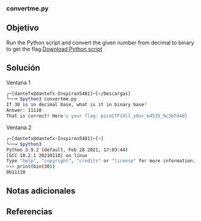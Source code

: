 ### convertme.py

## Objetivo
Run the Python script and convert the given number from decimal to binary to get the flag.[Download Python script](https://artifacts.picoctf.net/c/31/convertme.py)
## Solución
Ventana 1
```bash
┌─[dantefx@dantefx-Inspiron5481]─[~/Descargas]
└──╼ $python3 convertme.py 
If 30 is in decimal base, what is it in binary base?
Answer: 11110
That is correct! Here's your flag: picoCTF{4ll_y0ur_b4535_9c3b7d4d}

```
Ventana 2 
```bash
┌─[dantefx@dantefx-Inspiron5481]─[~]
└──╼ $python3
Python 3.9.2 (default, Feb 28 2021, 17:03:44) 
[GCC 10.2.1 20210110] on linux
Type "help", "copyright", "credits" or "license" for more information.
>>> print(bin(30))
0b11110
```

## Notas adicionales

## Referencias
